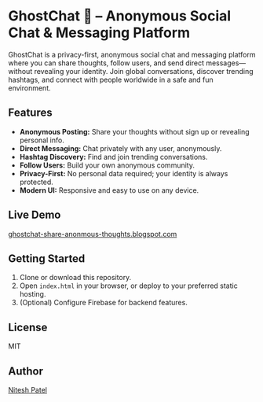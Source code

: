 # GhostChat 👻 – Anonymous Social Chat & Messaging Platform

GhostChat is a privacy-first, anonymous social chat and messaging platform where you can share thoughts, follow users, and send direct messages—without revealing your identity. Join global conversations, discover trending hashtags, and connect with people worldwide in a safe and fun environment.

## Features

- **Anonymous Posting:** Share your thoughts without sign up or revealing personal info.
- **Direct Messaging:** Chat privately with any user, anonymously.
- **Hashtag Discovery:** Find and join trending conversations.
- **Follow Users:** Build your own anonymous community.
- **Privacy-First:** No personal data required; your identity is always protected.
- **Modern UI:** Responsive and easy to use on any device.

## Live Demo

[ghostchat-share-anonmous-thoughts.blogspot.com](https://ghostchat-share-anonmous-thoughts.blogspot.com/)

## Getting Started

1. Clone or download this repository.
2. Open `index.html` in your browser, or deploy to your preferred static hosting.
3. (Optional) Configure Firebase for backend features.

## License

MIT

## Author

[Nitesh Patel](https://ghostchat-share-anonmous-thoughts.blogspot.com/)
